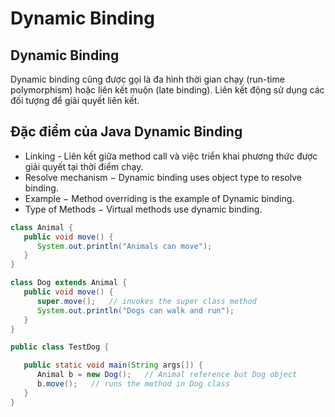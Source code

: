 # Dynamic Binding

## Dynamic Binding

Dynamic binding cũng được gọi là đa hình thời gian chạy (run-time polymorphism) hoặc liên kết muộn (late binding). Liên kết động sử dụng các đối tượng để giải quyết liên kết.

## Đặc điểm của Java Dynamic Binding

- Linking - Liên kết giữa method call và việc triển khai phương thức được giải quyết tại thời điểm chạy.
- Resolve mechanism − Dynamic binding uses object type to resolve binding.
- Example − Method overriding is the example of Dynamic binding.
- Type of Methods − Virtual methods use dynamic binding.


```java
class Animal {
   public void move() {
      System.out.println("Animals can move");
   }
}

class Dog extends Animal {
   public void move() {
      super.move();   // invokes the super class method
      System.out.println("Dogs can walk and run");
   }
}

public class TestDog {

   public static void main(String args[]) {
      Animal b = new Dog();   // Animal reference but Dog object
      b.move();   // runs the method in Dog class
   }
}
```